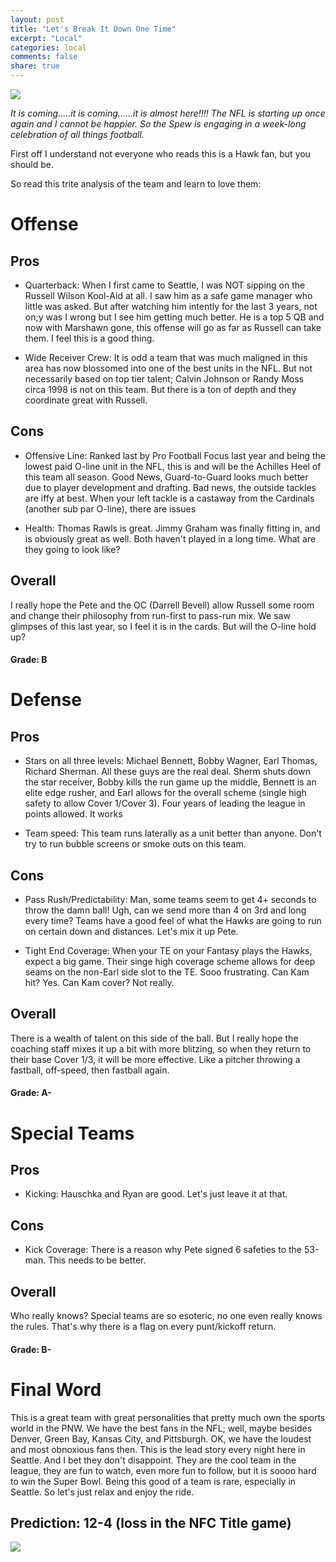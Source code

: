 ```yaml
---
layout: post
title: "Let's Break It Down One Time"
excerpt: "Local"
categories: local
comments: false
share: true
---
```


![](https://4.bp.blogspot.com/-7HYERauSwFI/VxEJLyrPnKI/AAAAAAAAC0U/Fbg8tbaIzssq59Ceq5vBwgFmyh-3JP9eACLcB/s1600/sea%2Bschedule_v2.jpg)


*It is coming.....it is coming......it is almost here!!!! The NFL is starting up once again and I cannot be happier. So the Spew is engaging in a week-long celebration of all things football.*


First off I understand not everyone who reads this is a Hawk fan, but you should be. 

So read this trite analysis of the team and learn to love them:

# Offense

## Pros

- Quarterback: When I first came to Seattle, I was NOT sipping on the Russell Wilson Kool-Aid at all. I saw him as a safe game manager who little was asked. But after watching him intently for the last 3 years, not on;y was I wrong but I see him getting much better. He is a top 5 QB and now with Marshawn gone, this offense will go as far as Russell can take them. I feel this is a good thing.

- Wide Receiver Crew: It is odd a team that was much maligned in this area has now blossomed into one of the best units in the NFL. But not necessarily based on top tier talent; Calvin Johnson or Randy Moss circa 1998 is not on this team. But there is a ton of depth and they coordinate great with Russell.

## Cons

- Offensive Line: Ranked last by Pro Football Focus last year and being the lowest paid O-line unit in the NFL, this is and will be the Achilles Heel of this team all season. Good News, Guard-to-Guard looks much better due to player development and drafting. Bad news, the outside tackles are iffy at best. When your left tackle is a castaway from the Cardinals (another sub par O-line), there are issues

- Health: Thomas Rawls is great. Jimmy Graham was finally fitting in, and is obviously great as well. Both haven't played in a long time. What are they going to look like?

## Overall

I really hope the Pete and the OC (Darrell Bevell) allow Russell some room and change their philosophy from run-first to pass-run mix. We saw glimpses of this last year, so I feel it is in the cards. But will the O-line hold up? 

#### Grade: B


# Defense

## Pros

- Stars on all three levels: Michael Bennett, Bobby Wagner, Earl Thomas, Richard Sherman. All these guys are the real deal.  Sherm shuts down the star receiver, Bobby kills the run game up the middle, Bennett is an elite edge rusher, and Earl allows for the overall scheme (single high safety to allow Cover 1/Cover 3). Four years of leading the league in points allowed. It works

- Team speed: This team runs laterally as a unit better than anyone. Don't try to run bubble screens or smoke outs on this team.

## Cons

- Pass Rush/Predictability: Man, some teams seem to get 4+ seconds to throw the damn ball! Ugh, can we send more than 4 on 3rd and long every time? Teams have a good feel of what the Hawks are going to run on certain down and distances. Let's mix it up Pete. 

- Tight End Coverage: When your TE on your Fantasy plays the Hawks, expect a big game. Their singe high coverage scheme allows for deep seams on the non-Earl side slot to the TE. Sooo frustrating. Can Kam hit? Yes. Can Kam cover? Not really. 

## Overall

There is a wealth of talent on this side of the ball. But I really hope the coaching staff mixes it up a bit with more blitzing, so when they return to their base Cover 1/3, it will be more effective. Like a pitcher throwing a fastball, off-speed, then fastball again. 

#### Grade: A-



# Special Teams

## Pros

- Kicking: Hauschka and Ryan are good. Let's just leave it at that.

## Cons

- Kick Coverage: There is a reason why Pete signed 6 safeties to the 53-man. This needs to be better.

## Overall

Who really knows? Special teams are so esoteric, no one even really knows the rules. That's why there is a flag on every punt/kickoff return.

#### Grade: B-


# Final Word


This is a great team with great personalities that pretty much own the sports world in the PNW. We have the best fans in the NFL; well, maybe besides Denver, Green Bay, Kansas City, and Pittsburgh. OK, we have the loudest and most obnoxious fans then. 
This is the lead story every night here in Seattle. And I bet they don't disappoint. They are the cool team in the league, they are fun to watch, even more fun to follow, but it is soooo hard to win the Super Bowl. Being this good of a team is rare, especially in Seattle. So let's just relax and enjoy the ride.  


## Prediction: 12-4 (loss in the NFC Title game)



![](http://benrushpta.org/files/2015/01/seahawks12thman_banner.jpg)
